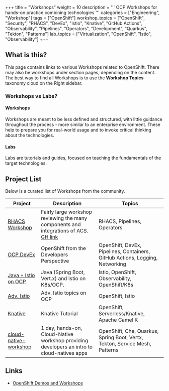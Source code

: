+++
title = "Workshops"
weight = 10
description = '''
OCP Workshops for hands-on practice combining technologies
'''
categories = ["Engineering", "Workshop"]
tags = ["OpenShift"]
workshop_topics = ["OpenShift", "Security", "RHACS", "DevEx", "Istio", "Knative", "GitHub Actions", "Observability", "Pipelines", "Operators", "Development", "Quarkus", "Tekton", "Patterns"]
lab_topics = ["Virtualization", "OpenShift", "Istio", "Observability"]
+++

## What is this?

This page contains links to various Workshops related to OpenShift. There may also be workshops under section pages, depending on the content. The best way to find all Workshops is to use the **Workshop Topics** taxonomy cloud on the Right sidebar.

### Workshops vs Labs?

#### Workshops

Workshops are meant to be less defined and structured, with little guidance throughout the process - more similar to an enterprise environment. These help to prepare you for real-world usage and to invoke critical thinking about the technologies.

#### Labs

Labs are tutorials and guides, focused on teaching the fundamentals of the target technologies.

## Project List

Below is a curated list of Workshops from the community.

Project | Description | Topics
---------|----------|---------
[RHACS Workshop](https://redhat-scholars.github.io/acs-workshop/acs-workshop/index.html) | Fairly large workshop reviewing the many components and integrations of ACS. [GH link](https://github.com/redhat-scholars/acs-workshop) | RHACS, Pipelines, Operators
[OCP DevEx](https://redhat-scholars.github.io/openshift-starter-guides/rhs-openshift-starter-guides/4.9/common-workshop-summary.html) | OpenShift from the Developers Perspective | OpenShift, DevEx, Pipelines, Containers, GitHub Actions, Logging, Networking
[Java + Istio on OCP](https://redhat-scholars.github.io/istio-tutorial/istio-tutorial/1.9.x/index.html) | Java (Spring Boot, Vert.x) and Istio on K8s/OCP. | Istio, OpenShift, Observability, OpenShift/K8s
[Adv. Istio](https://redhat-scholars.github.io/istio-tutorial/istio-tutorial/1.9.x/advanced/index.html) | Adv. Istio topics on OCP | OpenShift, Istio
[Knative](https://redhat-developer-demos.github.io/knative-tutorial/knative-tutorial/index.html) | Knative Tutorial | OpenShift, Serverless/Knative, Apache Camel K
[cloud-native-workshop](https://github.com/mcouliba/cloud-native-workshop) | 1 day, hands-on, Cloud-Native workshop providing developers an intro to cloud-natives apps | OpenShift, Che, Quarkus, Spring Boot, Vertx, Tekton, Service Mesh, Patterns

## Links

* [OpenShift Demos and Workshops](https://demo.openshift.com/en/latest/)